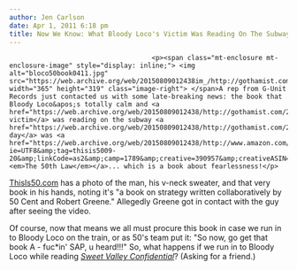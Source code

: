 ```yaml
---
author: Jen Carlson
date: Apr 1, 2011 6:18 pm
title: Now We Know: What Bloody Loco's Victim Was Reading On The Subway
---
```


	
										<p><span class="mt-enclosure mt-enclosure-image" style="display: inline;"> <img alt="bloco50book0411.jpg" src="https://web.archive.org/web/20150809012438im_/http://gothamist.com/attachments/arts_jen/bloco50book0411.jpg" width="365" height="319" class="image-right"> </span>A rep from G-Unit Records just contacted us with some late-breaking news: the book that Bloody Loco&apos;s totally calm and <a href="https://web.archive.org/web/20150809012438/http://gothamist.com/2011/03/23/bloody_loco.php">fearless victim</a> was reading on the subway <a href="https://web.archive.org/web/20150809012438/http://gothamist.com/2011/03/22/video_10.php">that day</a> was <a href="https://web.archive.org/web/20150809012438/http://www.amazon.com/gp/product/006177460X?ie=UTF8&amp;tag=thisis5009-20&amp;linkCode=as2&amp;camp=1789&amp;creative=390957&amp;creativeASIN=006177460X"><em>The 50th Law</em></a>... which is a book about fearlessness!</p>

<p><a href="https://web.archive.org/web/20150809012438/http://www.thisis50.com/profiles/blogs/the-secret-you-need-to-know-to">ThisIs50.com</a> has a photo of the man, his v-neck sweater, and that very book in his hands, noting it&apos;s &quot;a book on strategy written collaboratively by 50 Cent and Robert Greene.&quot; Allegedly Greene got in contact with the guy after seeing the video.</p>

<p>Of course, now that means we all must procure this book in case we run in to Bloody Loco on the train, or as 50&apos;s team put it: &quot;So now, go get that book A - fuc*in&apos; SAP, u heard!!!&quot; So, what happens if we run in to Bloody Loco while reading <a href="https://web.archive.org/web/20150809012438/http://thehairpin.com/2011/04/catching-up-with-jessica-and-elizabeth-sweet-valley-confidential-ten-years-later"><em>Sweet Valley Confidential</em></a>? (Asking for a friend.)</p>					
										
									
				